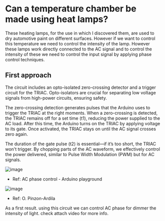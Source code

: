 # Can a temperature chamber be made using heat lamps?

These heating lamps, for the use in which I discovered them, are used to dry automotive paint on different surfaces. However if we want to control this temperature we need to control the intensity of the lamp. However these lamps work directly connected to the AC signal and to control the intensity of these we need to control the input signal by applying phase control techniques.

## First approach

The circuit includes an opto-isolated zero-crossing detector and a trigger circuit for the TRIAC. Opto-isolators are crucial for separating low voltage signals from high-power circuits, ensuring safety.

The zero-crossing detection generates pulses that the Arduino uses to trigger the TRIAC at the right moments. When a zero-crossing is detected, the TRIAC remains off for a set time (t1), reducing the power supplied to the AC load. After this time, the Arduino turns on the TRIAC by applying voltage to its gate. Once activated, the TRIAC stays on until the AC signal crosses zero again.

The duration of the gate pulse (t2) is essential—if it’s too short, the TRIAC won't trigger. By chopping parts of the AC waveform, we effectively control the power delivered, similar to Pulse Width Modulation (PWM) but for AC signals.

![image](https://github.com/user-attachments/assets/e4be1e3d-4dd4-41e4-b73d-1e7cd7dce539)
* Ref: AC phase control - Arduino playground

![image](https://github.com/user-attachments/assets/e9000cc4-aaa6-4c2d-8d90-78595d7df12d)
* Ref: O. Pinzon-Ardila

As a first result. using this circuit we can control AC phase for dimmer the intensity of light. check attach video for more info.
